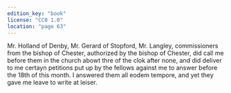 ```yaml
---
edition_key: "book"
license: "CC0 1.0"
location: "page 63"
---
```

Mr. Holland of Denby, Mr. Gerard of
Stopford, Mr. Langley, commissioners from the bishop of Chester,
authorized by the bishop of Chester, did call me before them
in the church abowt thre of the clok after none, and did deliver
to me certayn petitions put up by the fellows against me to
answer before the 18th of this month. I answered them all
eodem tempore, and yet they gave me leave to write at leiser.
